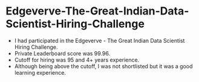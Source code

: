 # Edgeverve-The-Great-Indian-Data-Scientist-Hiring-Challenge

- I had participated in the Edgeverve - The Great Indian Data Scientist Hiring Challenge.
- Private Leaderboard score was 99.96. 
- Cutoff for hiring was 95 and 4+ years experience.
- Although being above the cutoff, I was not shortlisted but it was a good learning experience.
